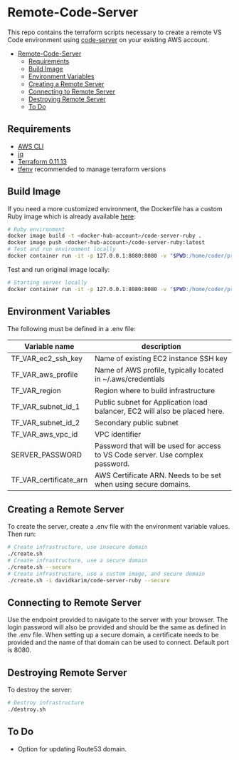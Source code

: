 # Remote-Code-Server

This repo contains the terraform scripts necessary to create a remote VS Code environment using [code-server](https://github.com/cdr/code-server) on your existing AWS account.

- [Remote-Code-Server](#remote-code-server)
  - [Requirements](#requirements)
  - [Build Image](#build-image)
  - [Environment Variables](#environment-variables)
  - [Creating a Remote Server](#creating-a-remote-server)
  - [Connecting to Remote Server](#connecting-to-remote-server)
  - [Destroying Remote Server](#destroying-remote-server)
  - [To Do](#to-do)

## Requirements

* [AWS CLI](https://docs.aws.amazon.com/cli/latest/userguide/cli-chap-install.html)
* [jq](https://stedolan.github.io/jq/download/)
* [Terraform 0.11.13](https://www.terraform.io/downloads.html)
* [tfenv](https://github.com/tfutils/tfenv) recommended to manage terraform versions

## Build Image

If you need a more customized environment, the Dockerfile has a custom Ruby image which is already available [here](https://hub.docker.com/repository/docker/davidkarim/code-server-ruby):

```bash
# Ruby environment
docker image build -t <docker-hub-account>/code-server-ruby .
docker image push <docker-hub-account>/code-server-ruby:latest
# Test and run environment locally
docker container run -it -p 127.0.0.1:8080:8080 -v "$PWD:/home/coder/project" <docker-hub-account>/code-server-ruby
```

Test and run original image locally:

```bash
# Starting server locally
docker container run -it -p 127.0.0.1:8080:8080 -v "$PWD:/home/coder/project" codercom/code-server
```

## Environment Variables

The following must be defined in a .env file:

| Variable name          | description                                                                    |
|------------------------|--------------------------------------------------------------------------------|
| TF_VAR_ec2_ssh_key     | Name of existing EC2 instance SSH key                                          |
| TF_VAR_aws_profile     | Name of AWS profile, typically located in ~/.aws/credentials                   |
| TF_VAR_region          | Region where to build infrastructure                                           |
| TF_VAR_subnet_id_1     | Public subnet for Application load balancer, EC2 will also be placed here.     |
| TF_VAR_subnet_id_2     | Secondary public subnet                                                        |
| TF_VAR_aws_vpc_id      | VPC identifier                                                                 |
| SERVER_PASSWORD        | Password that will be used for access to VS Code server. Use complex password. |
| TF_VAR_certificate_arn | AWS Certificate ARN. Needs to be set when using secure domains.                |

## Creating a Remote Server

To create the server, create a .env file with the environment variable values. Then run:

```bash
# Create infrastructure, use insecure domain
./create.sh
# Create infrastructure, use a secure domain
./create.sh --secure
# Create infrastructure, use a custom image, and secure domain
./create.sh -i davidkarim/code-server-ruby --secure
```

## Connecting to Remote Server

Use the endpoint provided to navigate to the server with your browser. The login password will also be provided and should be the same as defined in the .env file. When setting up a secure domain, a certificate needs to be provided and the name of that domain can be used to connect. Default port is 8080.

## Destroying Remote Server

To destroy the server:

```bash
# Destroy infrastructure
./destroy.sh
```

## To Do

* Option for updating Route53 domain.